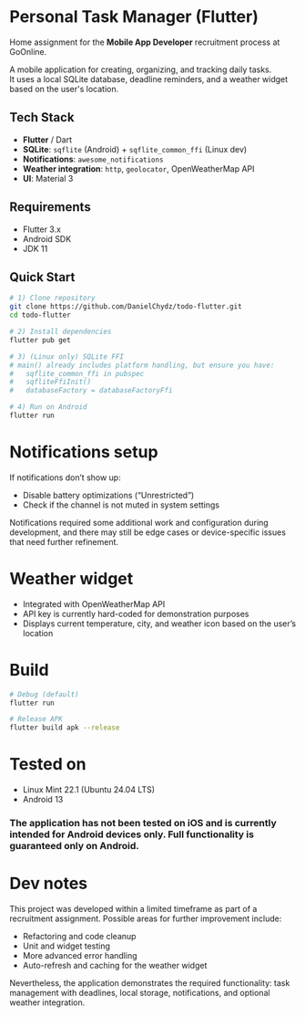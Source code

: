 # Personal Task Manager (Flutter)

Home assignment for the **Mobile App Developer** recruitment process at GoOnline.  

A mobile application for creating, organizing, and tracking daily tasks.  
It uses a local SQLite database, deadline reminders, and a weather widget based on the user's location.

## Tech Stack

- **Flutter** / Dart  
- **SQLite**: `sqflite` (Android) + `sqflite_common_ffi` (Linux dev)  
- **Notifications**: `awesome_notifications`  
- **Weather integration**: `http`, `geolocator`, OpenWeatherMap API  
- **UI**: Material 3

## Requirements

- Flutter 3.x 
- Android SDK 
- JDK 11

## Quick Start

```bash
# 1) Clone repository
git clone https://github.com/DanielChydz/todo-flutter.git
cd todo-flutter

# 2) Install dependencies
flutter pub get

# 3) (Linux only) SQLite FFI
# main() already includes platform handling, but ensure you have:
#   sqflite_common_ffi in pubspec
#   sqfliteFfiInit()
#   databaseFactory = databaseFactoryFfi

# 4) Run on Android
flutter run
```

# Notifications setup

If notifications don’t show up:

- Disable battery optimizations (“Unrestricted”)
- Check if the channel is not muted in system settings

Notifications required some additional work and configuration during development, and there may still be edge cases or device-specific issues that need further refinement.

# Weather widget
- Integrated with OpenWeatherMap API
- API key is currently hard-coded for demonstration purposes
- Displays current temperature, city, and weather icon based on the user’s location

# Build
```bash
# Debug (default)
flutter run

# Release APK
flutter build apk --release
```

# Tested on
- Linux Mint 22.1 (Ubuntu 24.04 LTS)
- Android 13

### The application has not been tested on iOS and is currently intended for Android devices only. Full functionality is guaranteed only on Android.

# Dev notes
This project was developed within a limited timeframe as part of a recruitment assignment.
Possible areas for further improvement include:

- Refactoring and code cleanup
- Unit and widget testing
- More advanced error handling
- Auto-refresh and caching for the weather widget

Nevertheless, the application demonstrates the required functionality:
task management with deadlines, local storage, notifications, and optional weather integration.

